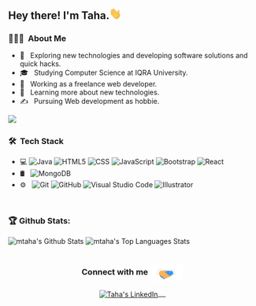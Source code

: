<h2>Hey there! I'm Taha.<img src="https://github.com/mtahashahid/mtahashahid/blob/main/Assets/Hi.gif" width="25px"></h2>

<h3> 👨🏻‍💻 &nbsp;About Me </h3>

- 🤔 &nbsp; Exploring new technologies and developing software solutions and quick hacks.
- 🎓 &nbsp; Studying Computer Science at IQRA University.
- 💼 &nbsp; Working as a freelance web developer.
- 🌱 &nbsp; Learning more about new technologies.
- ✍️ &nbsp; Pursuing Web development as hobbie.

<img src="https://github.com/mtahashahid/Hi.gif" width="29px">
<h3> 🛠 &nbsp;Tech Stack</h3>

- 💻
  ![Java](https://img.shields.io/badge/-Java-333333?style=flat&logo=Java&logoColor=007396)
  ![HTML5](https://img.shields.io/badge/-HTML5-333333?style=flat&logo=HTML5)
  ![CSS](https://img.shields.io/badge/-CSS-333333?style=flat&logo=CSS3&logoColor=1572B6)
  ![JavaScript](https://img.shields.io/badge/-JavaScript-333333?style=flat&logo=javascript)
  ![Bootstrap](https://img.shields.io/badge/-Bootstrap-333333?style=flat&logo=bootstrap&logoColor=563D7C)
  ![React](https://img.shields.io/badge/-React-333333?style=flat&logo=react)
- 🛢 &nbsp;
  ![MongoDB](https://img.shields.io/badge/-MongoDB-333333?style=flat&logo=mongodb)
- ⚙️ &nbsp;
  ![Git](https://img.shields.io/badge/-Git-333333?style=flat&logo=git)
  ![GitHub](https://img.shields.io/badge/-GitHub-333333?style=flat&logo=github)
  ![Visual Studio Code](https://img.shields.io/badge/-Visual%20Studio%20Code-333333?style=flat&logo=visual-studio-code&logoColor=007ACC) 
  ![Illustrator](https://img.shields.io/badge/-Illustrator-333333?style=flat&logo=adobe-illustrator)

<br/>

### 🏆 Github Stats:

<div>
<img alt="mtaha's Github Stats" src="https://github-readme-stats.jha-vineet69.vercel.app/api?username=mtahashahid&hide=stars&show_icons=true&hide_border=true&theme=buefy" width="500"/>

<img alt="mtaha's Top Languages Stats" src="https://github-readme-stats.vercel.app/api/top-langs/?username=mtahashahid&hide=smalltalk&theme=buefy&layout=compact&hide_border=true" width="500"/>
</div>
<br/>
 
<div align="center">
  <h3 align="center">Connect with me<img align="center" src="https://github.com/mtahashahid/mtahashahid/blob/main/Assets/Handshake.gif" height="33px" /></h3> 
</div>
<p align="center">
 <a href="https://www.linkedin.com/in/muhammad-taha-857a42180/" target="blank">
  <img align="center" alt="Taha's LinkedIn" width="30px" src="https://www.vectorlogo.zone/logos/linkedin/linkedin-icon.svg" /> &nbsp; &nbsp;
 </a>
</p>
